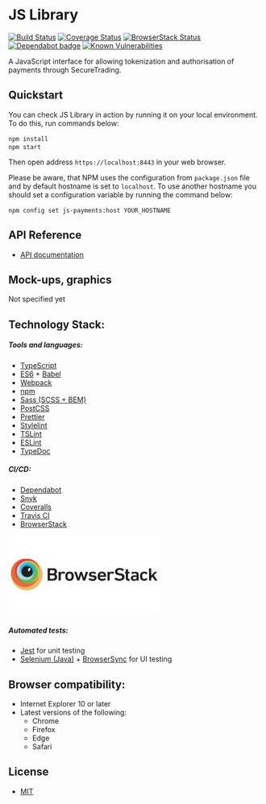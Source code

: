 # JS Library

[![Build Status](https://travis-ci.org/SecureTrading/js-payments.svg?branch=develop)](https://travis-ci.org/SecureTrading/js-payments) <!-- Coveralls --> [![Coverage Status](https://coveralls.io/repos/github/SecureTrading/js-payments/badge.svg?branch=develop)](https://coveralls.io/github/SecureTrading/js-payments?branch=develop) <!-- Browserstack --> [![BrowserStack Status](https://automate.browserstack.com/badge.svg?badge_key=MmtHNitGbnZGQkU2SUtjMnhaVzU1TmQvQmY0ekdUWWNSMjQyQlBjelo2TT0tLVJaTlpOUURWcUFGZ0pMaWNkb0ozNWc9PQ==--b7ca641d77507875feedba229c56cb484a5546ad)](https://automate.browserstack.com/public-build/MmtHNitGbnZGQkU2SUtjMnhaVzU1TmQvQmY0ekdUWWNSMjQyQlBjelo2TT0tLVJaTlpOUURWcUFGZ0pMaWNkb0ozNWc9PQ==--b7ca641d77507875feedba229c56cb484a5546ad) <!-- Dependabot --> [![Dependabot badge](https://img.shields.io/badge/Dependabot-enabled-brightgreen.svg)](https://app.dependabot.com/) <!-- Snyk --> [![Known Vulnerabilities](https://snyk.io/test/github/SecureTrading/js-payments/develop/badge.svg)](https://snyk.io/test/github/SecureTrading/js-payments/develop)

A JavaScript interface for allowing tokenization and authorisation of payments through SecureTrading.

## Quickstart

You can check JS Library in action by running it on your local environment. To do this, run commands below:

```
npm install
npm start
```

Then open address `https://localhost:8443` in your web browser.

Please be aware, that NPM uses the configuration from `package.json` file and by default hostname is set to `localhost`. To use another hostname you should set a configuration variable by running the command below:

```
npm config set js-payments:host YOUR_HOSTNAME
```

## API Reference

- [API documentation](https://docs.securetrading.com/document/api/getting-started/)

## Mock-ups, graphics

Not specified yet

## Technology Stack:

##### Tools and languages:

- [TypeScript](https://www.typescriptlang.org/)
- [ES6](https://developer.mozilla.org/en-US/docs/Web/JavaScript) + [Babel](https://babeljs.io/)
- [Webpack](https://webpack.js.org/)
- [npm](https://www.npmjs.com/)
- [Sass (SCSS + BEM)](https://sass-lang.com/)
- [PostCSS](https://postcss.org/)
- [Prettier](https://prettier.io/)
- [Stylelint](https://stylelint.io/)
- [TSLint](https://palantir.github.io/tslint/)
- [ESLint](https://eslint.org/)
- [TypeDoc](https://typedoc.org/)

##### CI/CD:

- [Dependabot](https://dependabot.com/)
- [Snyk](https://snyk.io/)
- [Coveralls](https://coveralls.io/)
- [Travis CI](https://travis-ci.org/)
- [BrowserStack](https://www.browserstack.com/)

[<img alt="BrowserStack" src="browserstack-logo.png" width="300" />](https://www.browserstack.com/)

##### Automated tests:

- [Jest](https://jestjs.io/) for unit testing
- [Selenium (Java)](https://www.seleniumhq.org/) + [BrowserSync](https://www.browsersync.io/) for UI testing

## Browser compatibility:

- Internet Explorer 10 or later
- Latest versions of the following:
  - Chrome
  - Firefox
  - Edge
  - Safari

## License

- [MIT](https://opensource.org/licenses/MIT)
